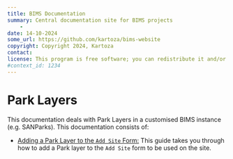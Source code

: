 ```yaml
---
title: BIMS Documentation
summary: Central documentation site for BIMS projects
    - 
date: 14-10-2024
some_url: https://github.com/kartoza/bims-website
copyright: Copyright 2024, Kartoza
contact:
license: This program is free software; you can redistribute it and/or modify it under the terms of the GNU Affero General Public License as published by the Free Software Foundation; either version 3 of the License, or (at your option) any later version.
#context_id: 1234
---
```


# Park Layers

This documentation deals with Park Layers in a customised BIMS instance (e.g. SANParks). This documentation consists of:

* [Adding a Park Layer to the `Add Site` Form:](./add-park-layer.md) This guide takes you through how to add a Park layer to the `Add Site` form to be used on the site.
